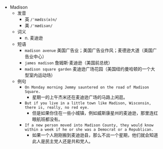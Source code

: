 - Madison
  - 发音
    - 英 `/'mædɪs(ə)n/`
    - 美 `/'mædisən/`
  - 词义
    - n. 麦迪逊
  - 短语
    - `madison avenue` 美国广告业；美国广告业作风；麦德逊大道（美国广告业中心） 
    - `james madison` 詹姆斯·麦迪逊（美国前总统） 
    - `madison square garden` 麦迪逊广场花园（美国纽约曼哈顿的一个大型室内运动场） 
  - 例句
    - `On Monday morning Jemmy sauntered on the road of Madison Square.`
      - 星期一的上午杰米还在麦迪逊广场的马路上闲逛。
    - `But if you live in a little town like Madison, Wisconsin, there is, really, no red eye.`
      - 但是如果你住在一些小城镇，例如威斯康星州的麦迪逊，那里连红眼航班都没有。
    - `If a new person moved into Madison County, they would know within a week if he or she was a Democrat or a Republican.`
      - 如果一个人刚刚搬到麦迪逊县，那么不出一个星期，他们就会知道此人是民主党人还是共和党人。

